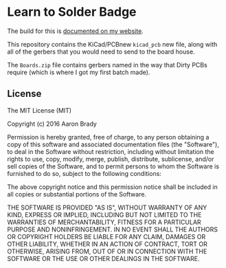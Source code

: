 Learn to Solder Badge
=====================

The build for this is [documented on my website][d].

This repository contains the KiCad/PCBnew `kicad_pcb` new file, along with all
of the gerbers that you would need to send to the board house.

The `Boards.zip` file contains gerbers named in the way that Dirty PCBs
require (which is where I got my first batch made).

[d]: https://insom.github.io/project/badges/


License
-------

The MIT License (MIT)

Copyright (c) 2016 Aaron Brady

Permission is hereby granted, free of charge, to any person obtaining a copy
of this software and associated documentation files (the "Software"), to deal
in the Software without restriction, including without limitation the rights
to use, copy, modify, merge, publish, distribute, sublicense, and/or sell
copies of the Software, and to permit persons to whom the Software is
furnished to do so, subject to the following conditions:

The above copyright notice and this permission notice shall be included in all
copies or substantial portions of the Software.

THE SOFTWARE IS PROVIDED "AS IS", WITHOUT WARRANTY OF ANY KIND, EXPRESS OR
IMPLIED, INCLUDING BUT NOT LIMITED TO THE WARRANTIES OF MERCHANTABILITY,
FITNESS FOR A PARTICULAR PURPOSE AND NONINFRINGEMENT. IN NO EVENT SHALL THE
AUTHORS OR COPYRIGHT HOLDERS BE LIABLE FOR ANY CLAIM, DAMAGES OR OTHER
LIABILITY, WHETHER IN AN ACTION OF CONTRACT, TORT OR OTHERWISE, ARISING FROM,
OUT OF OR IN CONNECTION WITH THE SOFTWARE OR THE USE OR OTHER DEALINGS IN THE
SOFTWARE.
